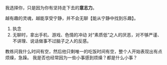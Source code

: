 我选择你，只是因为你有坚持走下去的**意志力**。

越有趣的灵魂，越能享受宁静，并不会无聊【能从宁静中找到乐趣】。

1. 执念
2. 无聊时，拿出手机、游戏、色情的冲动
对“素质低”之人的厌恶，对不够严谨、不讲理、说话做事不过脑子之人的反感。

教练问我什么时间有空，然后他只剩唯一的吃饭时间有空，整个人开始表现出有点烦燥，急躁。
我是否也经常因为一些小事感到烦燥？都是什么小事？